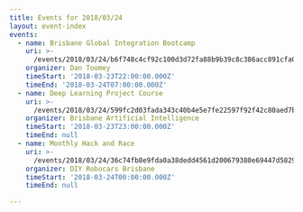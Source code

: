 ```yaml
---
title: Events for 2018/03/24
layout: event-index
events:
  - name: Brisbane Global Integration Bootcamp
    uri: >-
      /events/2018/03/24/b6f748c4cf92c100d3d72fa88b9b39c8c386acc891cfa01b2e1e7837031c7413
    organizer: Dan Toomey
    timeStart: '2018-03-23T22:00:00.000Z'
    timeEnd: '2018-03-24T07:00:00.000Z'
  - name: Deep Learning Project Course
    uri: >-
      /events/2018/03/24/599fc2d03fada343c40b4e5e7fe22597f92f42c80aed7be4c6d356930d2ad33c
    organizer: Brisbane Artificial Intelligence
    timeStart: '2018-03-23T23:00:00.000Z'
    timeEnd: null
  - name: Monthly Hack and Race
    uri: >-
      /events/2018/03/24/36c74fb8e9fda0a38dedd4561d200679380e69447d5829986083ee38b398882a
    organizer: DIY Robocars Brisbane
    timeStart: '2018-03-24T00:00:00.000Z'
    timeEnd: null

---
```

